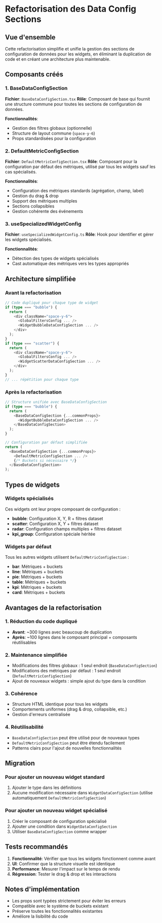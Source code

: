# Refactorisation des Data Config Sections

## Vue d'ensemble

Cette refactorisation simplifie et unifie la gestion des sections de configuration de données pour les widgets, en éliminant la duplication de code et en créant une architecture plus maintenable.

## Composants créés

### 1. BaseDataConfigSection
**Fichier**: `BaseDataConfigSection.tsx`
**Rôle**: Composant de base qui fournit une structure commune pour toutes les sections de configuration de données.

**Fonctionnalités**:
- Gestion des filtres globaux (optionnelle)
- Structure de layout commune (`space-y-6`)
- Props standardisées pour la configuration

### 2. DefaultMetricConfigSection
**Fichier**: `DefaultMetricConfigSection.tsx`
**Rôle**: Composant pour la configuration par défaut des métriques, utilisé par tous les widgets sauf les cas spécialisés.

**Fonctionnalités**:
- Configuration des métriques standards (agrégation, champ, label)
- Gestion du drag & drop
- Support des métriques multiples
- Sections collapsibles
- Gestion cohérente des événements

### 3. useSpecializedWidgetConfig
**Fichier**: `useSpecializedWidgetConfig.ts`
**Rôle**: Hook pour identifier et gérer les widgets spécialisés.

**Fonctionnalités**:
- Détection des types de widgets spécialisés
- Cast automatique des métriques vers les types appropriés

## Architecture simplifiée

### Avant la refactorisation
```typescript
// Code dupliqué pour chaque type de widget
if (type === "bubble") {
  return (
    <div className="space-y-6">
      <GlobalFiltersConfig ... />
      <WidgetBubbleDataConfigSection ... />
    </div>
  );
}
if (type === "scatter") {
  return (
    <div className="space-y-6">
      <GlobalFiltersConfig ... />
      <WidgetScatterDataConfigSection ... />
    </div>
  );
}
// ... répétition pour chaque type
```

### Après la refactorisation
```typescript
// Structure unifiée avec BaseDataConfigSection
if (type === "bubble") {
  return (
    <BaseDataConfigSection {...commonProps}>
      <WidgetBubbleDataConfigSection ... />
    </BaseDataConfigSection>
  );
}

// Configuration par défaut simplifiée
return (
  <BaseDataConfigSection {...commonProps}>
    <DefaultMetricConfigSection ... />
    {/* Buckets si nécessaire */}
  </BaseDataConfigSection>
);
```

## Types de widgets

### Widgets spécialisés
Ces widgets ont leur propre composant de configuration :
- **bubble**: Configuration X, Y, R + filtres dataset
- **scatter**: Configuration X, Y + filtres dataset  
- **radar**: Configuration champs multiples + filtres dataset
- **kpi_group**: Configuration spéciale héritée

### Widgets par défaut
Tous les autres widgets utilisent `DefaultMetricConfigSection` :
- **bar**: Métriques + buckets
- **line**: Métriques + buckets
- **pie**: Métriques + buckets
- **table**: Métriques + buckets
- **kpi**: Métriques + buckets
- **card**: Métriques + buckets

## Avantages de la refactorisation

### 1. Réduction du code dupliqué
- **Avant**: ~300 lignes avec beaucoup de duplication
- **Après**: ~100 lignes dans le composant principal + composants réutilisables

### 2. Maintenance simplifiée
- Modifications des filtres globaux : 1 seul endroit (`BaseDataConfigSection`)
- Modifications des métriques par défaut : 1 seul endroit (`DefaultMetricConfigSection`)
- Ajout de nouveaux widgets : simple ajout du type dans la condition

### 3. Cohérence
- Structure HTML identique pour tous les widgets
- Comportements uniformes (drag & drop, collapsible, etc.)
- Gestion d'erreurs centralisée

### 4. Réutilisabilité
- `BaseDataConfigSection` peut être utilisé pour de nouveaux types
- `DefaultMetricConfigSection` peut être étendu facilement
- Patterns clairs pour l'ajout de nouvelles fonctionnalités

## Migration

### Pour ajouter un nouveau widget standard
1. Ajouter le type dans les définitions
2. Aucune modification nécessaire dans `WidgetDataConfigSection` (utilise automatiquement `DefaultMetricConfigSection`)

### Pour ajouter un nouveau widget spécialisé
1. Créer le composant de configuration spécialisé
2. Ajouter une condition dans `WidgetDataConfigSection`
3. Utiliser `BaseDataConfigSection` comme wrapper

## Tests recommandés

1. **Fonctionnalité**: Vérifier que tous les widgets fonctionnent comme avant
2. **UI**: Confirmer que la structure visuelle est identique
3. **Performance**: Mesurer l'impact sur le temps de rendu
4. **Régression**: Tester le drag & drop et les interactions

## Notes d'implémentation

- Les props sont typées strictement pour éviter les erreurs
- Compatible avec le système de buckets existant
- Préserve toutes les fonctionnalités existantes
- Améliore la lisibilité du code
